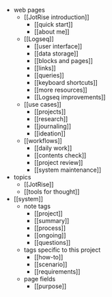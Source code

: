 - web pages
	- [[JotRise introduction]]
		- [[quick start]]
		- [[about me]]
	- [[Logseq]]
		- [[user interface]]
		- [[data storage]]
		- [[blocks and pages]]
		- [[links]]
		- [[queries]]
		- [[keyboard shortcuts]]
		- [[more resources]]
		- [[Logseq improvements]]
	- [[use cases]]
		- [[projects]]
		- [[research]]
		- [[journaling]]
		- [[ideation]]
	- [[workflows]]
		- [[daily work]]
		- [[contents check]]
		- [[project review]]
		- [[system maintenance]]
- topics
	- [[JotRise]]
	- [[tools for thought]]
- [[system]]
	- note tags
		- [[project]]
		- [[summary]]
		- [[process]]
		- [[ongoing]]
		- [[questions]]
	- tags specific to this project
		- [[how-to]]
		- [[scenario]]
		- [[requirements]]
	- page fields
		- [[purpose]]
